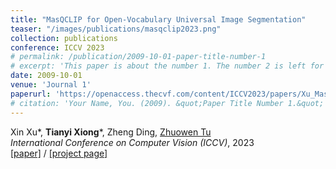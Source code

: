 ```yaml
---
title: "MasQCLIP for Open-Vocabulary Universal Image Segmentation"
teaser: "/images/publications/masqclip2023.png"
collection: publications
conference: ICCV 2023
# permalink: /publication/2009-10-01-paper-title-number-1
# excerpt: 'This paper is about the number 1. The number 2 is left for future work.'
date: 2009-10-01
venue: 'Journal 1'
paperurl: 'https://openaccess.thecvf.com/content/ICCV2023/papers/Xu_MasQCLIP_for_Open-Vocabulary_Universal_Image_Segmentation_ICCV_2023_paper.pdf'
# citation: 'Your Name, You. (2009). &quot;Paper Title Number 1.&quot; <i>Journal 1</i>. 1(1).'
---
```

Xin Xu\*, **Tianyi Xiong**\*, Zheng Ding, [Zhuowen Tu](https://pages.ucsd.edu/~ztu/) <br/>
<i>International Conference on Computer Vision (ICCV)</i>, 2023 <br/>
[[paper]](https://openaccess.thecvf.com/content/ICCV2023/papers/Xu_MasQCLIP_for_Open-Vocabulary_Universal_Image_Segmentation_ICCV_2023_paper.pdf) / [[project page]](https://masqclip.github.io/)
